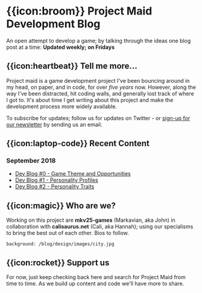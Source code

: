 # {{icon:broom}} Project Maid Development Blog

An open attempt to develop a game; by talking through the ideas one blog post at a time: **Updated weekly; on Fridays**

## {{icon:heartbeat}} Tell me more...

Project maid is a game development project I've been bouncing around in my head, on paper, and in code, for over *five years* now. However, along the way I've been distracted, hit coding walls, and generally lost track of where I got to. It's about time I get writing about this project and make the development process more widely available.

To subscribe for updates; follow us for updates on Twitter - or <a href="mailto:project-maid-newletter@calisaurus.net?subject=SUBSCRIBE me to the Project Maid newsletter!">sign-up for our newsletter</a> by sending us an email.

## {{icon:laptop-code}} Recent Content

### September 2018

- [Dev Blog #0 - Game Theme and Opportunities](/blog/2018-09/game-theme-and-opportunities)
- [Dev Blog #1 - Personality Profiles](/blog/2018-09/personality-profiles)
- [Dev Blog #2 - Personality Traits](/blog/2018-09/personality-traits)


## {{icon:magic}} Who are we?

Working on this project are **mkv25-games** (Markavian, aka John) in collaboration with **calisaurus.net** (Cali, aka Hannah); using our specialisms to bring the best out of each other. Bios to follow.

```background: /blog/design/images/city.jpg```

## {{icon:rocket}} Support us

For now, just keep checking back here and search for Project Maid from time to time. As we build up content and code we'll have more to share.
